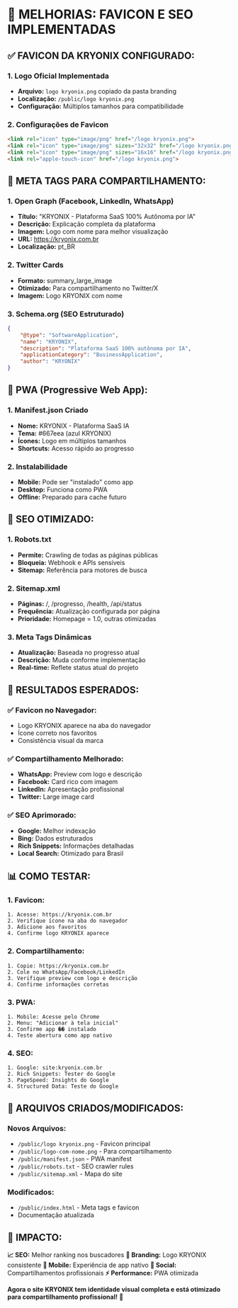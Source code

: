 # 🎨 MELHORIAS: FAVICON E SEO IMPLEMENTADAS

## ✅ **FAVICON DA KRYONIX CONFIGURADO:**

### **1. Logo Oficial Implementada**
- **Arquivo:** `logo kryonix.png` copiado da pasta branding
- **Localização:** `/public/logo kryonix.png`
- **Configuração:** Múltiplos tamanhos para compatibilidade

### **2. Configurações de Favicon**
```html
<link rel="icon" type="image/png" href="/logo kryonix.png">
<link rel="icon" type="image/png" sizes="32x32" href="/logo kryonix.png">
<link rel="icon" type="image/png" sizes="16x16" href="/logo kryonix.png">
<link rel="apple-touch-icon" href="/logo kryonix.png">
```

## 🔗 **META TAGS PARA COMPARTILHAMENTO:**

### **1. Open Graph (Facebook, LinkedIn, WhatsApp)**
- **Título:** "KRYONIX - Plataforma SaaS 100% Autônoma por IA"
- **Descrição:** Explicação completa da plataforma
- **Imagem:** Logo com nome para melhor visualização
- **URL:** https://kryonix.com.br
- **Localização:** pt_BR

### **2. Twitter Cards**
- **Formato:** summary_large_image
- **Otimizado:** Para compartilhamento no Twitter/X
- **Imagem:** Logo KRYONIX com nome

### **3. Schema.org (SEO Estruturado)**
```json
{
    "@type": "SoftwareApplication",
    "name": "KRYONIX",
    "description": "Plataforma SaaS 100% autônoma por IA",
    "applicationCategory": "BusinessApplication",
    "author": "KRYONIX"
}
```

## 📱 **PWA (Progressive Web App):**

### **1. Manifest.json Criado**
- **Nome:** KRYONIX - Plataforma SaaS IA
- **Tema:** #667eea (azul KRYONIX)
- **Ícones:** Logo em múltiplos tamanhos
- **Shortcuts:** Acesso rápido ao progresso

### **2. Instalabilidade**
- **Mobile:** Pode ser "instalado" como app
- **Desktop:** Funciona como PWA
- **Offline:** Preparado para cache futuro

## 🚀 **SEO OTIMIZADO:**

### **1. Robots.txt**
- **Permite:** Crawling de todas as páginas públicas
- **Bloqueia:** Webhook e APIs sensíveis
- **Sitemap:** Referência para motores de busca

### **2. Sitemap.xml**
- **Páginas:** /, /progresso, /health, /api/status
- **Frequência:** Atualização configurada por página
- **Prioridade:** Homepage = 1.0, outras otimizadas

### **3. Meta Tags Dinâmicas**
- **Atualização:** Baseada no progresso atual
- **Descrição:** Muda conforme implementação
- **Real-time:** Reflete status atual do projeto

## 🎯 **RESULTADOS ESPERADOS:**

### **✅ Favicon no Navegador:**
- Logo KRYONIX aparece na aba do navegador
- Ícone correto nos favoritos
- Consistência visual da marca

### **✅ Compartilhamento Melhorado:**
- **WhatsApp:** Preview com logo e descrição
- **Facebook:** Card rico com imagem
- **LinkedIn:** Apresentação profissional
- **Twitter:** Large image card

### **✅ SEO Aprimorado:**
- **Google:** Melhor indexação
- **Bing:** Dados estruturados
- **Rich Snippets:** Informações detalhadas
- **Local Search:** Otimizado para Brasil

## 📊 **COMO TESTAR:**

### **1. Favicon:**
```
1. Acesse: https://kryonix.com.br
2. Verifique ícone na aba do navegador
3. Adicione aos favoritos
4. Confirme logo KRYONIX aparece
```

### **2. Compartilhamento:**
```
1. Copie: https://kryonix.com.br
2. Cole no WhatsApp/Facebook/LinkedIn
3. Verifique preview com logo e descrição
4. Confirme informações corretas
```

### **3. PWA:**
```
1. Mobile: Acesse pelo Chrome
2. Menu: "Adicionar à tela inicial"
3. Confirme app �� instalado
4. Teste abertura como app nativo
```

### **4. SEO:**
```
1. Google: site:kryonix.com.br
2. Rich Snippets: Tester do Google
3. PageSpeed: Insights do Google
4. Structured Data: Teste do Google
```

## 🔧 **ARQUIVOS CRIADOS/MODIFICADOS:**

### **Novos Arquivos:**
- `/public/logo kryonix.png` - Favicon principal
- `/public/logo-com-nome.png` - Para compartilhamento
- `/public/manifest.json` - PWA manifest
- `/public/robots.txt` - SEO crawler rules
- `/public/sitemap.xml` - Mapa do site

### **Modificados:**
- `/public/index.html` - Meta tags e favicon
- Documentação atualizada

## 🎉 **IMPACTO:**

**📈 SEO:** Melhor ranking nos buscadores
**🎨 Branding:** Logo KRYONIX consistente
**📱 Mobile:** Experiência de app nativo
**🔗 Social:** Compartilhamentos profissionais
**⚡ Performance:** PWA otimizada

**Agora o site KRYONIX tem identidade visual completa e está otimizado para compartilhamento profissional!** 🚀
